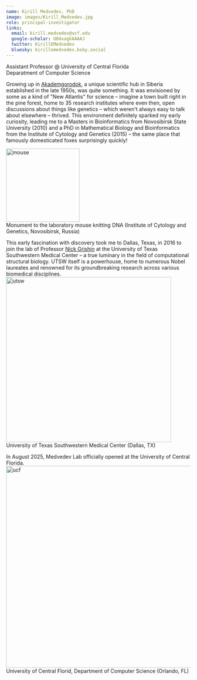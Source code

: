 ```yaml
---
name: Kirill Medvedev, PhD
image: images/Kirill_Medvedev.jpg
role: principal-investigator
links:
  email: kirill.medvedev@ucf.edu
  google-scholar: U84xagkAAAAJ
  twitter: KirillEMedvedev
  bluesky: kirillemedvedev.bsky.social
---
```


Assistant Professor @ University of Central Florida <br>
Deparatment of Computer Science <br>

Growing up in [Akademgorodok](https://en.wikipedia.org/wiki/Akademgorodok), a unique scientific hub in Siberia established in the late 1950s, was quite something. It was envisioned by some as a kind of "New Atlantis" for science – imagine a town built right in the pine forest, home to 35 research institutes where even then, open discussions about things like genetics – which weren't always easy to talk about elsewhere – thrived. This environment definitely sparked my early curiosity, leading me to a Masters in Bioinformatics from Novosibirsk State University (2010) and a PhD in Mathematical Biology and Bioinformatics from the Institute of Cytology and Genetics (2015) – the same place that famously domesticated foxes surprisingly quickly!<br>

<img width="200" alt="mouse" src="https://github.com/user-attachments/assets/d4032f5b-8ded-44c8-be91-26148bbe4477" /> <br>
Monument to the laboratory mouse knitting DNA (Institute of Cytology and Genetics, Novosibirsk, Russia) <br>

This early fascination with discovery took me to Dallas, Texas, in 2016 to join the lab of Professor [Nick Grishin](https://scholar.google.com/citations?hl=en&user=Ok6uF9kAAAAJ) at the University of Texas Southwestern Medical Center – a true luminary in the field of computational structural biology. UTSW itself is a powerhouse, home to numerous Nobel laureates and renowned for its groundbreaking research across various biomedical disciplines. <br>
<img width="450" alt="utsw" src="https://github.com/user-attachments/assets/46793bab-6c62-4625-b167-2c7d3161b3b5" /> <br>
University of Texas Southwestern Medical Center (Dallas, TX) <br>

In August 2025, Medvedev Lab officially opened at the University of Central Florida. <br>
<img width="550" alt="ucf" src="https://github.com/user-attachments/assets/8fe12809-ef1c-4629-a1ac-e8b2a14f0b475" /> <br>
University of Central Florid, Department of Computer Science (Orlando, FL) <br>


